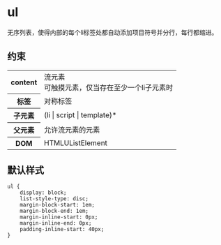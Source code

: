 # ul

无序列表，使得内部的每个li标签处都自动添加项目符号并分行，每行都缩进。

## 约束

<table>
<tr>
    <th>content</th>
    <td>流元素<br/>可触摸元素，仅当存在至少一个li子元素时</td>
</tr>
<tr>
    <th>标签</th>
    <td>对称标签</td>
</tr>
<tr>
    <th>子元素</th>
    <td>(li | script | template)*</td>
</tr>
<tr>
    <th>父元素</th>
    <td>允许流元素的元素</td>
</tr>
<tr>
    <th>DOM</th>
    <td>HTMLUListElement</td>
</tr>
</table>

## 默认样式

```
ul {
    display: block;
    list-style-type: disc;
    margin-block-start: 1em;
    margin-block-end: 1em;
    margin-inline-start: 0px;
    margin-inline-end: 0px;
    padding-inline-start: 40px;
}
```